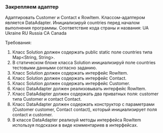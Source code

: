 
### Закрепляем адаптер

Адаптировать Customer и Contact к RowItem.
Классом-адаптером является DataAdapter.
Инициализируй countries перед началом выполнения программы. Соответствие кода страны и названия:
UA Ukraine
RU Russia
CA Canada


Требования:
1.	Класс Solution должен содержать public static поле countries типа Map&lt;String, String&gt;.
2.	В статическом блоке класса Solution инициализируй поле countries тестовыми данными согласно заданию.
3.	Класс Solution должен содержать интерфейс RowItem.
4.	Класс Solution должен содержать интерфейс Contact.
5.	Класс Solution должен содержать интерфейс Customer.
6.	Класс DataAdapter должен реализовывать интерфейс RowItem.
7.	Класс DataAdapter должен содержать два приватных поля: customer типа Customer и contact Contact.
8.	Класс DataAdapter должен содержать конструктор с параметрами (Customer customer, Contact contact), который инициализирует поля contact и customer.
9.	В классе DataAdapter реализуй методы интерфейса RowItem используя подсказки в виде комментариев в интерфейсах.


